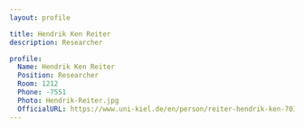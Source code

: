 ```yaml
---
layout: profile

title: Hendrik Ken Reiter
description: Researcher

profile:
  Name: Hendrik Ken Reiter
  Position: Researcher
  Room: 1212
  Phone: -7551
  Photo: Hendrik-Reiter.jpg
  OfficialURL: https://www.uni-kiel.de/en/person/reiter-hendrik-ken-70107
---
```

